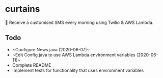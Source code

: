 # curtains
🌅 Receive a customised SMS every morning using Twilio &amp; AWS Lambda.

## Todo
* ~Configure News.java (2020-06-07)~
* ~Edit Config.java to use AWS Lambda environment variables (2020-06-11)~
* Complete README
* Implement tests for functionality that uses environment variables
